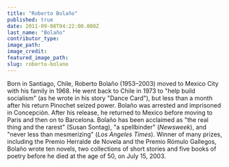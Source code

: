 ```yaml
---
title: "Roberto Bolaño"
published: true
date: 2011-09-08T04:22:00.000Z
last_name: "Bolaño"
contributor_type:
image_path:
image_credit:
featured_image_path:
slug: roberto-bolano
---
```


Born in Santiago, Chile, Roberto Bolaño (1953–2003) moved to Mexico City with his family in 1968. He went back to Chile in 1973 to "help build socialism" (as he wrote in his story "Dance Card"), but less than a month after his return Pinochet seized power. Bolaño was arrested and imprisoned in Concepción. After his release, he returned to Mexico before moving to Paris and then on to Barcelona. Bolaño has been acclaimed as "the real thing and the rarest" (Susan Sontag), "a spellbinder" (_Newsweek_), and "never less than mesmerizing" (_Los Angeles Times_). Winner of many prizes, including the Premio Herralde de Novela and the Premio Rómulo Gallegos, Bolaño wrote ten novels, two collections of short stories and five books of poetry before he died at the age of 50, on July 15, 2003.


